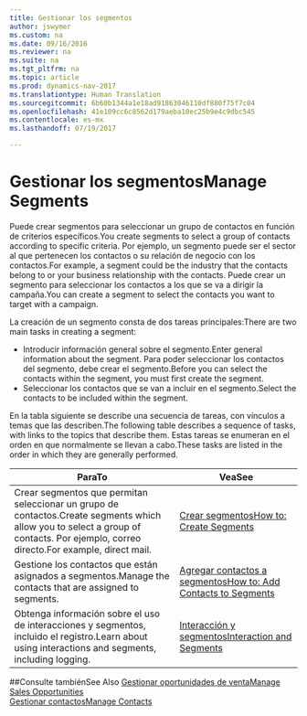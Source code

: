 ```yaml
---
title: Gestionar los segmentos
author: jswymer
ms.custom: na
ms.date: 09/16/2016
ms.reviewer: na
ms.suite: na
ms.tgt_pltfrm: na
ms.topic: article
ms.prod: dynamics-nav-2017
ms.translationtype: Human Translation
ms.sourcegitcommit: 6b60b1344a1e18ad91863046110df880f75f7c04
ms.openlocfilehash: 41e109cc6c8562d179aeba10ec25b9e4c9dbc545
ms.contentlocale: es-mx
ms.lasthandoff: 07/19/2017

---
```

# <a name="manage-segments"></a><span data-ttu-id="95216-102">Gestionar los segmentos</span><span class="sxs-lookup"><span data-stu-id="95216-102">Manage Segments</span></span>
<span data-ttu-id="95216-103">Puede crear segmentos para seleccionar un grupo de contactos en función de criterios específicos.</span><span class="sxs-lookup"><span data-stu-id="95216-103">You create segments to select a group of contacts according to specific criteria.</span></span> <span data-ttu-id="95216-104">Por ejemplo, un segmento puede ser el sector al que pertenecen los contactos o su relación de negocio con los contactos.</span><span class="sxs-lookup"><span data-stu-id="95216-104">For example, a segment could be the industry that the contacts belong to or your business relationship with the contacts.</span></span> <span data-ttu-id="95216-105">Puede crear un segmento para seleccionar los contactos a los que se va a dirigir la campaña.</span><span class="sxs-lookup"><span data-stu-id="95216-105">You can create a segment to select the contacts you want to target with a campaign.</span></span>

<span data-ttu-id="95216-106">La creación de un segmento consta de dos tareas principales:</span><span class="sxs-lookup"><span data-stu-id="95216-106">There are two main tasks in creating a segment:</span></span>

* <span data-ttu-id="95216-107">Introducir información general sobre el segmento.</span><span class="sxs-lookup"><span data-stu-id="95216-107">Enter general information about the segment.</span></span> <span data-ttu-id="95216-108">Para poder seleccionar los contactos del segmento, debe crear el segmento.</span><span class="sxs-lookup"><span data-stu-id="95216-108">Before you can select the contacts within the segment, you must first create the segment.</span></span>
* <span data-ttu-id="95216-109">Seleccionar los contactos que se van a incluir en el segmento.</span><span class="sxs-lookup"><span data-stu-id="95216-109">Select the contacts to be included within the segment.</span></span>

<span data-ttu-id="95216-110">En la tabla siguiente se describe una secuencia de tareas, con vínculos a temas que las describen.</span><span class="sxs-lookup"><span data-stu-id="95216-110">The following table describes a sequence of tasks, with links to the topics that describe them.</span></span> <span data-ttu-id="95216-111">Estas tareas se enumeran en el orden en que normalmente se llevan a cabo.</span><span class="sxs-lookup"><span data-stu-id="95216-111">These tasks are listed in the order in which they are generally performed.</span></span>

|<span data-ttu-id="95216-112">Para</span><span class="sxs-lookup"><span data-stu-id="95216-112">To</span></span> |<span data-ttu-id="95216-113">Vea</span><span class="sxs-lookup"><span data-stu-id="95216-113">See</span></span> |
|---|----|
|<span data-ttu-id="95216-114">Crear segmentos que permitan seleccionar un grupo de contactos.</span><span class="sxs-lookup"><span data-stu-id="95216-114">Create segments which allow you to select a group of contacts.</span></span> <span data-ttu-id="95216-115">Por ejemplo, correo directo.</span><span class="sxs-lookup"><span data-stu-id="95216-115">For example, direct mail.</span></span>|[<span data-ttu-id="95216-116">Crear segmentos</span><span class="sxs-lookup"><span data-stu-id="95216-116">How to: Create Segments</span></span>](marketing-how-create-segment.md)|
|<span data-ttu-id="95216-117">Gestione los contactos que están asignados a segmentos.</span><span class="sxs-lookup"><span data-stu-id="95216-117">Manage the contacts that are assigned to segments.</span></span>|[<span data-ttu-id="95216-118">Agregar contactos a segmentos</span><span class="sxs-lookup"><span data-stu-id="95216-118">How to: Add Contacts to Segments</span></span>](marketing-add-contact-segment.md)|
|<span data-ttu-id="95216-119">Obtenga información sobre el uso de interacciones y segmentos, incluido el registro.</span><span class="sxs-lookup"><span data-stu-id="95216-119">Learn about using interactions and segments, including logging.</span></span>|[<span data-ttu-id="95216-120">Interacción y segmentos</span><span class="sxs-lookup"><span data-stu-id="95216-120">Interaction and Segments</span></span>](marketing-interaction-segments.md)|

##<a name="see-also"></a><span data-ttu-id="95216-121">Consulte también</span><span class="sxs-lookup"><span data-stu-id="95216-121">See Also</span></span>
[<span data-ttu-id="95216-122">Gestionar oportunidades de venta</span><span class="sxs-lookup"><span data-stu-id="95216-122">Manage Sales Opportunities</span></span>](marketing-manage-sales-opportunities.md)  
[<span data-ttu-id="95216-123">Gestionar contactos</span><span class="sxs-lookup"><span data-stu-id="95216-123">Manage Contacts</span></span>](marketing-contacts.md)

